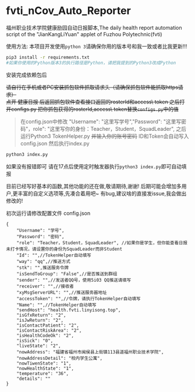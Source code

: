 # fvti_nCov_Auto_Reporter
福州职业技术学院健康励园自动日报脚本,The daily health report automation script of the "JianKangLiYuan" applet of Fuzhou Polytechnic(fvti)

使用方法:
本项目开发使用`python 3`请确保你用的版本号和我一致或者比我更新!!!<br />

```bash
pip3 install -r requirements.txt
#如果你使用的Python版本3的执行路径是Python，请把我提到的Python3改成Python
```
安装完成依赖包后

~~请自行在手机或者PC安装抓包软件抓取请求头（请确保抓包软件能抓取https请求）<br />点开 健康日报 后返回抓包软件查看接口返回的rosterId和access\ token
之后打开configs.py
把你抓包获得的rosterId,access\ token替换`configs.py`中的值~~
> 在config.json中修改 "Username": "这里写学号","Password": "这里写密码"，role": "这里写你的身份：Teacher，Student，SquadLeader",
之后运行Python3 TokenHelper.py
~~并输入你的账号密码~~
ID和Token会自动写入config.json
然后执行index.py

```bash
python3 index.py
```

如果没有报错即可
请在17点后使用定时触发器执行`python3 index.py`即可自动填报

目前已经写好基本的函数,其他功能的还在做,敬请期待,谢谢!
后期可能会增加多用户,更丰富的自定义选项等,先凑合着用吧~
有bug,建议啥的直接发issue,我会做出修改的!

初次运行请修改配置文件 config.json
```
{
    "Username": "学号",
    "Password": "密码",
    "role": "Teacher，Student，SquadLeader", //如果你是学生，但你能查看日报未打卡情况，请设置你的身份为SquadLeader而非Student
    "Id": "",//TokenHelper自动填写
    "way": "qq",//推送方式
    "stk": "",推送服务令牌
    "isSendToGroup": "False",//是否推送到群组
    "sender": "",//发送者QQ号，使用5i03 QQ推送请填写
    "receiver": "",//接收者
    "xyMsgServerURL": "",//推送服务器地址
    "accessToken": "",//令牌，请执行TokenHelper自动填写
    "Name": "",//TokenHelper自动填写
    "sendHost": "health.fvti.linyisong.top",
    "isGfxReturn": "2",
    "isJwReturn": "2",
    "isContactPatient": "2",
    "isContactRiskArea": "2",
    "isHealthCodeOk": "2",
    "isSick": "0",
    "liveState": "2",
    "nowAddress": "福建省福州市闽侯县上街镇113县道福州职业技术学院",
    "nowAddressDetail": "校内学生公寓",
    "nowTiwenState": "1",
    "nowHealthState": "1",
    "temperature": "36",
    "details": ""
}
```